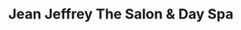 ---
title: "Jean Jeffrey The Salon & Day Spa"
url: /laughlin/jean-jeffrey-the-salon-and-day-spa/
shop: hairdresser
---